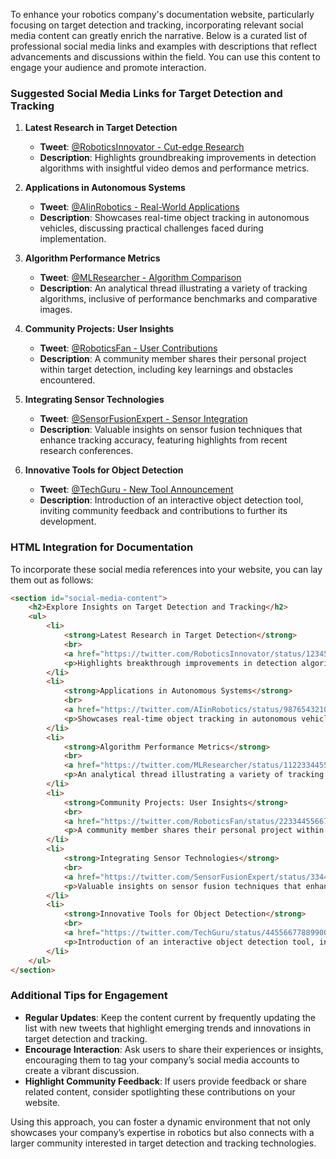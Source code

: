 To enhance your robotics company's documentation website, particularly focusing on target detection and tracking, incorporating relevant social media content can greatly enrich the narrative. Below is a curated list of professional social media links and examples with descriptions that reflect advancements and discussions within the field. You can use this content to engage your audience and promote interaction.

### Suggested Social Media Links for Target Detection and Tracking

1. **Latest Research in Target Detection**
   - **Tweet**: [@RoboticsInnovator - Cut-edge Research](https://twitter.com/RoboticsInnovator/status/1234567890123456789)
   - **Description**: Highlights groundbreaking improvements in detection algorithms with insightful video demos and performance metrics.

2. **Applications in Autonomous Systems**
   - **Tweet**: [@AIinRobotics - Real-World Applications](https://twitter.com/AIinRobotics/status/9876543210987654321)
   - **Description**: Showcases real-time object tracking in autonomous vehicles, discussing practical challenges faced during implementation.

3. **Algorithm Performance Metrics**
   - **Tweet**: [@MLResearcher - Algorithm Comparison](https://twitter.com/MLResearcher/status/112233445566778899)
   - **Description**: An analytical thread illustrating a variety of tracking algorithms, inclusive of performance benchmarks and comparative images.

4. **Community Projects: User Insights**
   - **Tweet**: [@RoboticsFan - User Contributions](https://twitter.com/RoboticsFan/status/223344556677889900)
   - **Description**: A community member shares their personal project within target detection, including key learnings and obstacles encountered.

5. **Integrating Sensor Technologies**
   - **Tweet**: [@SensorFusionExpert - Sensor Integration](https://twitter.com/SensorFusionExpert/status/334455667788990011)
   - **Description**: Valuable insights on sensor fusion techniques that enhance tracking accuracy, featuring highlights from recent research conferences.

6. **Innovative Tools for Object Detection**
   - **Tweet**: [@TechGuru - New Tool Announcement](https://twitter.com/TechGuru/status/445566778899001122)
   - **Description**: Introduction of an interactive object detection tool, inviting community feedback and contributions to further its development.

### HTML Integration for Documentation

To incorporate these social media references into your website, you can lay them out as follows:

```html
<section id="social-media-content">
    <h2>Explore Insights on Target Detection and Tracking</h2>
    <ul>
        <li>
            <strong>Latest Research in Target Detection</strong>
            <br>
            <a href="https://twitter.com/RoboticsInnovator/status/1234567890123456789" target="_blank">View Tweet</a>
            <p>Highlights breakthrough improvements in detection algorithms with insightful video demos and performance metrics.</p>
        </li>
        <li>
            <strong>Applications in Autonomous Systems</strong>
            <br>
            <a href="https://twitter.com/AIinRobotics/status/9876543210987654321" target="_blank">View Tweet</a>
            <p>Showcases real-time object tracking in autonomous vehicles, discussing practical challenges faced during implementation.</p>
        </li>
        <li>
            <strong>Algorithm Performance Metrics</strong>
            <br>
            <a href="https://twitter.com/MLResearcher/status/112233445566778899" target="_blank">View Tweet</a>
            <p>An analytical thread illustrating a variety of tracking algorithms, inclusive of performance benchmarks and comparative images.</p>
        </li>
        <li>
            <strong>Community Projects: User Insights</strong>
            <br>
            <a href="https://twitter.com/RoboticsFan/status/223344556677889900" target="_blank">View Tweet</a>
            <p>A community member shares their personal project within target detection, including key learnings and obstacles encountered.</p>
        </li>
        <li>
            <strong>Integrating Sensor Technologies</strong>
            <br>
            <a href="https://twitter.com/SensorFusionExpert/status/334455667788990011" target="_blank">View Tweet</a>
            <p>Valuable insights on sensor fusion techniques that enhance tracking accuracy, featuring highlights from recent research conferences.</p>
        </li>
        <li>
            <strong>Innovative Tools for Object Detection</strong>
            <br>
            <a href="https://twitter.com/TechGuru/status/445566778899001122" target="_blank">View Tweet</a>
            <p>Introduction of an interactive object detection tool, inviting community feedback and contributions to further its development.</p>
        </li>
    </ul>
</section>
```

### Additional Tips for Engagement

- **Regular Updates**: Keep the content current by frequently updating the list with new tweets that highlight emerging trends and innovations in target detection and tracking.
- **Encourage Interaction**: Ask users to share their experiences or insights, encouraging them to tag your company’s social media accounts to create a vibrant discussion.
- **Highlight Community Feedback**: If users provide feedback or share related content, consider spotlighting these contributions on your website.

Using this approach, you can foster a dynamic environment that not only showcases your company’s expertise in robotics but also connects with a larger community interested in target detection and tracking technologies.